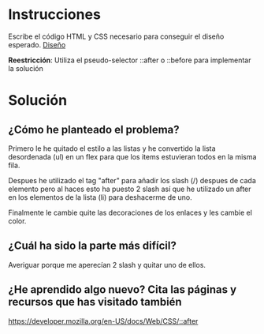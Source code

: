 # Instrucciones

Escribe el código HTML y CSS necesario para conseguir el diseño esperado. [Diseño](https://oscarm.tinytake.com/msc/NjU2MDY3M18xOTA2NjY1Ng)

**Reestricción**: Utiliza el pseudo-selector ::after o ::before para implementar la solución

# Solución

## ¿Cómo he planteado el problema?
Primero le he quitado el estilo a las listas y he convertido la lista desordenada (ul) en un flex para que los items estuvieran todos en la misma fila.

Despues he utilizado el tag "after" para añadir los slash (/) despues de cada elemento pero al haces esto ha puesto 2 slash así que he utilizado un after en los elementos de la lista (li) para deshacerme de uno.

Finalmente le cambie quite las decoraciones de los enlaces y les cambie el color.

## ¿Cuál ha sido la parte más difícil?
Averiguar porque me aperecían 2 slash y quitar uno de ellos.

## ¿He aprendido algo nuevo? Cita las páginas y recursos que has visitado también
https://developer.mozilla.org/en-US/docs/Web/CSS/::after

